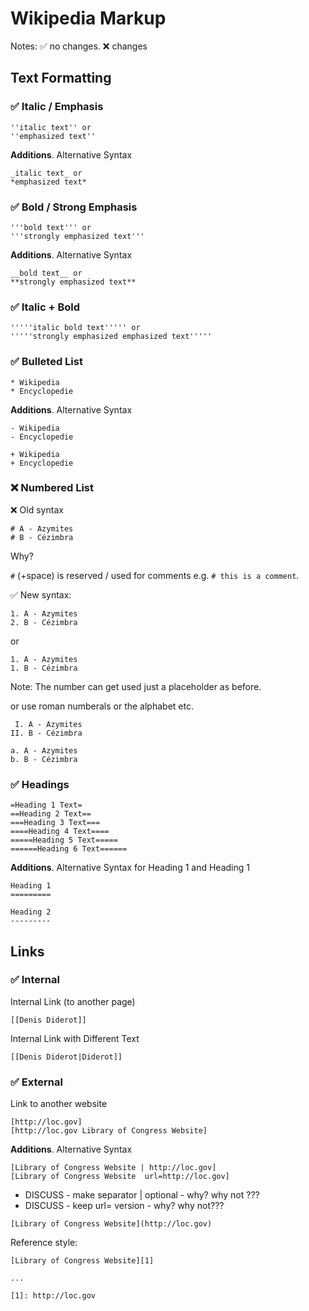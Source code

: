 # Wikipedia Markup 


Notes:  :white_check_mark: no changes.  :x: changes


## Text Formatting


### :white_check_mark: Italic / Emphasis

```
''italic text'' or
''emphasized text''
```

**Additions**. Alternative Syntax

```
_italic text_ or
*emphasized text*
```


### :white_check_mark:  Bold / Strong Emphasis

```
'''bold text''' or
'''strongly emphasized text'''
```

**Additions**. Alternative Syntax

```
__bold text__ or
**strongly emphasized text**
```

### :white_check_mark:  Italic + Bold

```
'''''italic bold text''''' or
'''''strongly emphasized emphasized text'''''
```



### :white_check_mark: Bulleted List

```
* Wikipedia
* Encyclopedie
```

**Additions**. Alternative Syntax

```
- Wikipedia
- Encyclopedie
```

```
+ Wikipedia
+ Encyclopedie
```


###  :x: Numbered List

:x: Old syntax

```
# A - Azymites
# B - Cézimbra
```

Why?

`#` (+space) is reserved / used for comments e.g. `# this is a comment`. 


:white_check_mark: New syntax:

```
1. A - Azymites
2. B - Cézimbra
```

or

```
1. A - Azymites
1. B - Cézimbra
```

Note: The number can get used just a placeholder as before.

or use roman numberals or the alphabet etc.

```
 I. A - Azymites
II. B - Cézimbra
```

```
a. A - Azymites
b. B - Cézimbra
```






### :white_check_mark: Headings

```
=Heading 1 Text=
==Heading 2 Text==
===Heading 3 Text===
====Heading 4 Text====
=====Heading 5 Text=====
======Heading 6 Text======
```

**Additions**. Alternative Syntax for Heading 1 and Heading 1

```
Heading 1
=========
```

```
Heading 2
---------
```


## Links

### :white_check_mark:  Internal 

Internal Link (to another page)

```
[[Denis Diderot]]
```

Internal Link with Different Text

```
[[Denis Diderot|Diderot]]
```


### :white_check_mark: External 

Link to another website

```
[http://loc.gov]
[http://loc.gov Library of Congress Website]
```

**Additions**.  Alternative Syntax

```
[Library of Congress Website | http://loc.gov]
[Library of Congress Website  url=http://loc.gov]
```

- DISCUSS - make separator | optional - why? why not ???
- DISCUSS - keep url= version - why? why not???


```
[Library of Congress Website](http://loc.gov)
```

Reference style:

```
[Library of Congress Website][1]

...

[1]: http://loc.gov
```


